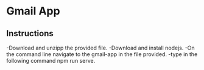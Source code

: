 # Gmail App

## Instructions

-Download and unzipp the provided file.
-Download and install nodejs.
-On the command line navigate to the gmail-app in the file provided.
-type in the following command npm run serve.

